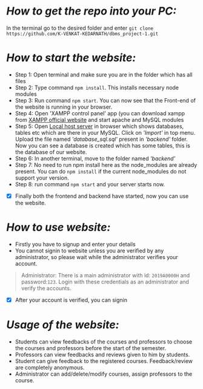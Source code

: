 # *How to get the repo into your PC:*
In the terminal go to the desired folder and enter `git clone https://github.com/K-VENKAT-KEDARNATH/dbms_project-1.git`

# *How to start the website:*
  * Step 1: Open terminal and make sure you are in the folder which has all files
  * Step 2: Type command `npm install`. This installs necessary node modules
  * Step 3: Run command `npm start`. You can now see that the Front-end of the website is running in your browser.
  * Step 4: Open 'XAMPP control panel' app (you can download xampp from [XAMPP official website](https://www.apachefriends.org/download.html) and start apache and MySQL modules
  * Step 5: Open [Local host server](http://localhost/phpmyadmin/index.php?) in browser which shows databases, tables etc which are there in your MySQL. Click on *'Import'* in top menu. Upload the file named *'database_sql.sql'* present in *'backend'* folder. Now you can see a database is created which has some tables, this is the database of our website.
  * Step 6: In another terminal, move to the folder named *'backend'*
  * Step 7: No need to run npm install here as the node_modules are already present. You can do `npm install` if the current node_modules do not support your version.
  * Step 8: run command `npm start` and your server starts now.
   - [x] Finally both the frontend and backend have started, now you can use the website.
  
# *How to use website:*
  * Firstly you have to signup and enter your details
  * You cannot signin to website unless you are verified by any administrator, so please wait while the administrator verifies your account.
> Administrator: There is a main administrator with id: `2019A0000H` and password:`123`. Login with these credentials as an administrator and verify the accounts.
  
  - [x] After your account is verified, you can signin
  

# *Usage of the website:*
  * Students can view feedbacks of the courses and professors to choose the courses and professors before the start of the semester.
  * Professors can view feedbacks and reviews given to him by students.
  * Student can give feedback to the registered courses. Feedback/review are completely anonymous.
  * Administrator can add/delete/modify courses, assign professors to the course.
